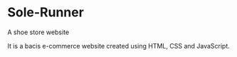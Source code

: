 # Sole-Runner
A shoe store website

It is a bacis e-commerce website created using HTML, CSS and JavaScript.
